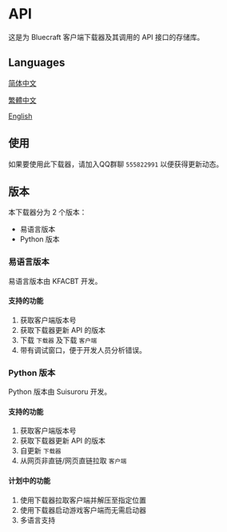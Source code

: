 # API

这是为 Bluecraft 客户端下载器及其调用的 API 接口的存储库。

## Languages

[简体中文](https://github.com/Bluecraft-Server/API/blob/main/multi-languages/zh_hans.md)

[繁體中文](https://github.com/Bluecraft-Server/API/blob/main/multi-languages/zh_hant.md)

[English](https://github.com/Bluecraft-Server/API/blob/main/multi-languages/en_us.md)

## 使用

如果要使用此下载器，请加入QQ群聊 `555822991` 以便获得更新动态。

## 版本

本下载器分为 2 个版本：
 - 易语言版本
 - Python 版本

### 易语言版本

易语言版本由 KFACBT 开发。

#### 支持的功能

1. 获取客户端版本号
2. 获取下载器更新 API 的版本
3. 下载 `下载器` 及下载 `客户端`
4. 带有调试窗口，便于开发人员分析错误。

### Python 版本

Python 版本由 Suisuroru 开发。

#### 支持的功能

1. 获取客户端版本号
2. 获取下载器更新 API 的版本
3. 自更新 `下载器`
4. 从网页非直链/网页直链拉取 `客户端`

#### 计划中的功能

1. 使用下载器拉取客户端并解压至指定位置
2. 使用下载器启动游戏客户端而无需启动器
3. 多语言支持